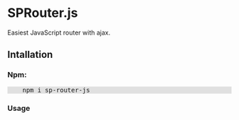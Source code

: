 # SPRouter.js
Easiest JavaScript router with ajax.

<h2>Intallation</h2>


<h3>
    Npm:
</h3>
<pre style="background-color: #e0e0e0;">
    npm i sp-router-js
</pre>

<h3>
    Usage
</h3>